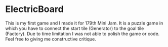 # ElectricBoard
 
​This is my first game and I made it for 179th Mini Jam. 
It is a puzzle game in which you have to connect the start tile (Generator) to the goal tile (Factory). 
Due to time limitation I was not able to polish the game or code.
Feel free to giving me constructive critique.
